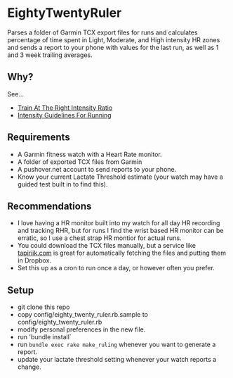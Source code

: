 # EightyTwentyRuler

Parses a folder of Garmin TCX export files for runs and calculates percentage
of time spent in Light, Moderate, and High intensity HR zones and sends a
report to your phone with values for the last run, as well as 1 and 3 week 
trailing averages.

## Why?

See...
* [Train At The Right Intensity Ratio](https://www.runnersworld.com/rt-web-exclusive/train-at-the-right-intensity-ratio) 
* [Intensity Guidelines For Running](http://mattfitzgerald.org/intensity-guidelines-for-running/)

## Requirements

* A Garmin fitness watch with a Heart Rate monitor. 
* A folder of exported TCX files from Garmin
* A pushover.net account to send reports to your phone.
* Know your current Lactate Threshold estimate (your watch may have a guided
  test built in to find this).

## Recommendations

* I love having a HR monitor built into my watch for all day HR recording and
  tracking RHR, but for runs I find the wrist based HR monitor can be erratic,
  so I use a chest strap HR montior for actual runs.
* You could download the TCX files manually, but a service like [tapiriik.com](http://tapiriik.com)
  is great for automatically fetching the files and putting them in Dropbox. 
* Set this up as a cron to run once a day, or however often you prefer.

## Setup

* git clone this repo
* copy config/eighty_twenty_ruler.rb.sample to config/eighty_twenty_ruler.rb
* modify personal preferences in the new file.
* run 'bundle install`
* run `bundle exec rake make_ruling` whenever you want to generate a report.
* update your lactate threshold setting whenever your watch reports a change.
